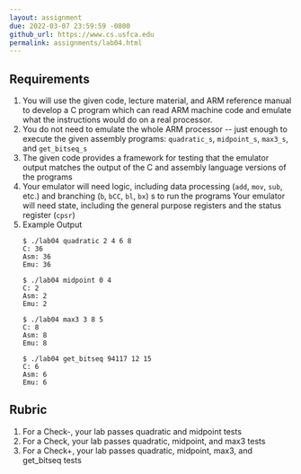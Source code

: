 ```yaml
---
layout: assignment
due: 2022-03-07 23:59:59 -0800
github_url: https://www.cs.usfca.edu
permalink: assignments/lab04.html
---
```


## Requirements
1. You will use the given code, lecture material, and ARM reference manual to develop a C program which can read ARM machine code and emulate what the instructions would do on a real processor.
1. You do not need to emulate the whole ARM processor -- just enough to execute the given assembly programs: `quadratic_s`, `midpoint_s`, `max3_s`, and `get_bitseq_s`
1. The given code provides a framework for testing that the emulator output matches the output of the C and assembly language versions of the programs
1. Your emulator will need logic, including data processing (`add`, `mov`, `sub`, etc.) and branching (`b`, `bCC`, `bl`, `bx`) s to run the programs
Your emulator will need state, including the general purpose registers and the status register (`cpsr`)
1. Example Output
    ```
    $ ./lab04 quadratic 2 4 6 8
    C: 36
    Asm: 36
    Emu: 36

    $ ./lab04 midpoint 0 4
    C: 2
    Asm: 2
    Emu: 2

    $ ./lab04 max3 3 8 5
    C: 8
    Asm: 8
    Emu: 8

    $ ./lab04 get_bitseq 94117 12 15
    C: 6
    Asm: 6
    Emu: 6
    ```

## Rubric
1. For a Check-, your lab passes quadratic and midpoint tests
2. For a Check, your lab passes quadratic, midpoint, and max3 tests
3. For a Check+, your lab passes quadratic,  midpoint, max3, and get_bitseq tests